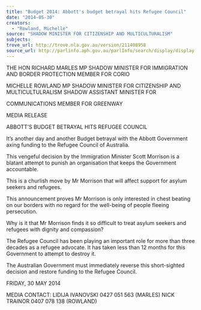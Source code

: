 ```yaml
---
title: "Budget 2014: Abbott's budget betrayal hits Refugee Council"
date: "2014-05-30"
creators:
  - "Rowland, Michelle"
source: "SHADOW MINISTER FOR CITIZENSHIP AND MULTICULTURALISM"
subjects:
trove_url: http://trove.nla.gov.au/version/211408958
source_url: http://parlinfo.aph.gov.au/parlInfo/search/display/display.w3p;query=Id%3A%22media/pressrel/3195533%22
---
```


 

 THE HON RICHARD MARLES MP  SHADOW MINISTER FOR IMMIGRATION AND  BORDER PROTECTION  MEMBER FOR CORIO 

 

 MICHELLE ROWLAND MP  SHADOW MINISTER FOR CITIZENSHIP AND  MULTICULTULRALISM  SHADOW ASSISTANT MINISTER FOR 

 COMMUNICATIONS  MEMBER FOR GREENWAY   

 MEDIA RELEASE   

 ABBOTT’S BUDGET BETRAYAL HITS REFUGEE COUNCIL   

 It’s another day and another Budget betrayal with the Abbott Government axing  funding to the Refugee Council of Australia.   

 This vengeful decision by the Immigration Minister Scott Morrison is a blatant  attempt to punish an organisation that keeps the Government accountable.    

 This is a churlish move by Mr Morrison that will affect support for asylum seekers  and refugees.    

 This announcement proves Mr Morrison is only interested in chest beating on our  borders with no regard for the well-being of people fleeing persecution.   

 Why is it that Mr Morrison finds it so difficult to treat asylum seekers and  refugees with dignity and compassion?   

 The Refugee Council has been playing an important role for more than three  decades as a refugee advocate. It has taken less than 12 months for this  Government to attempt to destroy it.   

 The Australian Government must immediately reverse this short-sighted decision  and restore funding to the Refugee Council.    

 FRIDAY, 30 MAY 2014   

 MEDIA CONTACT: LIDIJA IVANOVSKI 0427 051 563 (MARLES)  NICK TRAINOR 0407 078 138 (ROWLAND)   

